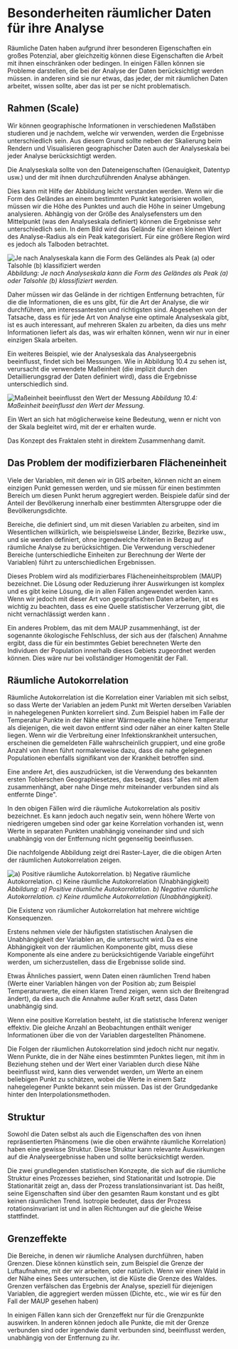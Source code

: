 # Besonderheiten räumlicher Daten für ihre Analyse

Räumliche Daten haben aufgrund ihrer besonderen Eigenschaften ein großes Potenzial, aber gleichzeitig können diese Eigenschaften die Arbeit mit ihnen einschränken oder bedingen. In einigen Fällen können sie Probleme darstellen, die bei der Analyse der Daten berücksichtigt werden müssen. in anderen sind sie nur etwas, das jeder, der mit räumlichen Daten arbeitet, wissen sollte, aber das ist per se nicht problematisch.

## Rahmen (Scale)

Wir können geographische Informationen in verschiedenen Maßstäben studieren und je nachdem, welche wir verwenden, werden die Ergebnisse unterschiedlich sein. Aus diesem Grund sollte neben der Skalierung beim Rendern und Visualisieren geographischer Daten auch der Analyseskala bei jeder Analyse berücksichtigt werden.

Die Analyseskala sollte von den Dateneigenschaften (Genauigkeit, Datentyp usw.) und der mit ihnen durchzuführenden Analyse abhängen.

Dies kann mit Hilfe der Abbildung leicht verstanden werden. Wenn wir die Form des Geländes an einem bestimmten Punkt kategorisieren wollen, müssen wir die Höhe des Punktes und auch die Höhe in seiner Umgebung analysieren. Abhängig von der Größe des Analysefensters um den Mittelpunkt (was den Analyseskala definiert) können die Ergebnisse sehr unterschiedlich sein. In dem Bild wird das Gelände für einen kleinen Wert des Analyse-Radius als ein Peak kategorisiert. Für eine größere Region wird es jedoch als Talboden betrachtet.

![Je nach Analyseskala kann die Form des Geländes als Peak (a) oder Talsohle (b) klassifiziert werden](../media/img/Scales.png)
*Abbildung: Je nach Analyseskala kann die Form des Geländes als Peak (a) oder Talsohle (b) klassifiziert werden.*

Daher müssen wir das Gelände in der richtigen Entfernung betrachten, für die die Informationen, die es uns gibt, für die Art der Analyse, die wir durchführen, am interessantesten und richtigsten sind. Abgesehen von der Tatsache, dass es für jede Art von Analyse eine optimale Analyseskala gibt, ist es auch interessant, auf mehreren Skalen zu arbeiten, da dies uns mehr Informationen liefert als das, was wir erhalten können, wenn wir nur in einer einzigen Skala arbeiten.

Ein weiteres Beispiel, wie der Analyseskala das Analyseergebnis beeinflusst, findet sich bei Messungen. Wie in Abbildung 10.4 zu sehen ist, verursacht die verwendete Maßeinheit (die implizit durch den Detaillierungsgrad der Daten definiert wird), dass die Ergebnisse unterschiedlich sind.

![Maßeinheit beeinflusst den Wert der Messung](../media/img/Fractal_line.png)
*Abbildung 10.4: Maßeinheit beeinflusst den Wert der Messung.*

Ein Wert an sich hat möglicherweise keine Bedeutung, wenn er nicht von der Skala begleitet wird, mit der er erhalten wurde.

Das Konzept des Fraktalen steht in direktem Zusammenhang damit.

## Das Problem der modifizierbaren Flächeneinheit

Viele der Variablen, mit denen wir in GIS arbeiten, können nicht an einem einzigen Punkt gemessen werden, und sie müssen für einen bestimmten Bereich um diesen Punkt herum aggregiert werden. Beispiele dafür sind der Anteil der Bevölkerung innerhalb einer bestimmten Altersgruppe oder die Bevölkerungsdichte.

Bereiche, die definiert sind, um mit diesen Variablen zu arbeiten, sind im Wesentlichen willkürlich, wie beispielsweise Länder, Bezirke, Bezirke usw., und sie werden definiert, ohne irgendwelche Kriterien in Bezug auf räumliche Analyse zu berücksichtigen. Die Verwendung verschiedener Bereiche (unterschiedliche Einheiten zur Berechnung der Werte der Variablen) führt zu unterschiedlichen Ergebnissen.

Dieses Problem wird als modifizierbares Flächeneinheitsproblem (MAUP) bezeichnet. Die Lösung oder Reduzierung ihrer Auswirkungen ist komplex und es gibt keine Lösung, die in allen Fällen angewendet werden kann. Wenn wir jedoch mit dieser Art von geografischen Daten arbeiten, ist es wichtig zu beachten, dass es eine Quelle statistischer Verzerrung gibt, die nicht vernachlässigt werden kann .

Ein anderes Problem, das mit dem MAUP zusammenhängt, ist der sogenannte ökologische Fehlschluss, der sich aus der (falschen) Annahme ergibt, dass die für ein bestimmtes Gebiet berechneten Werte den Individuen der Population innerhalb dieses Gebiets zugeordnet werden können. Dies wäre nur bei vollständiger Homogenität der Fall.

## Räumliche Autokorrelation

Räumliche Autokorrelation ist die Korrelation einer Variablen mit sich selbst, so dass Werte der Variablen an jedem Punkt mit Werten derselben Variablen in nahegelegenen Punkten korreliert sind. Zum Beispiel haben im Falle der Temperatur Punkte in der Nähe einer Wärmequelle eine höhere Temperatur als diejenigen, die weit davon entfernt sind oder näher an einer kalten Stelle liegen. Wenn wir die Verbreitung einer Infektionskrankheit untersuchen, erscheinen die gemeldeten Fälle wahrscheinlich gruppiert, und eine große Anzahl von ihnen führt normalerweise dazu, dass die nahe gelegenen Populationen ebenfalls signifikant von der Krankheit betroffen sind.

Eine andere Art, dies auszudrücken, ist die Verwendung des bekannten ersten Toblerschen Geographiesetzes, das besagt, dass "alles mit allem zusammenhängt, aber nahe Dinge mehr miteinander verbunden sind als entfernte Dinge".

In den obigen Fällen wird die räumliche Autokorrelation als positiv bezeichnet. Es kann jedoch auch negativ sein, wenn höhere Werte von niedrigeren umgeben sind oder gar keine Korrelation vorhanden ist, wenn Werte in separaten Punkten unabhängig voneinander sind und sich unabhängig von der Entfernung nicht gegenseitig beeinflussen.

Die nachfolgende Abbildung zeigt drei Raster-Layer, die die obigen Arten der räumlichen Autokorrelation zeigen.

![a) Positive räumliche Autokorrelation. b) Negative räumliche Autokorrelation. c) Keine räumliche Autokorrelation (Unabhängigkeit)](../media/img/Autocorrelation.png)
*Abbildung: a) Positive räumliche Autokorrelation. b) Negative räumliche Autokorrelation. c) Keine räumliche Autokorrelation (Unabhängigkeit).*

Die Existenz von räumlicher Autokorrelation hat mehrere wichtige Konsequenzen.

Erstens nehmen viele der häufigsten statistischen Analysen die Unabhängigkeit der Variablen an, die untersucht wird. Da es eine Abhängigkeit von der räumlichen Komponente gibt, muss diese Komponente als eine andere zu berücksichtigende Variable eingeführt werden, um sicherzustellen, dass die Ergebnisse solide sind.

Etwas Ähnliches passiert, wenn Daten einen räumlichen Trend haben (Werte einer Variablen hängen von der Position ab; zum Beispiel Temperaturwerte, die einen klaren Trend zeigen, wenn sich der Breitengrad ändert), da dies auch die Annahme außer Kraft setzt, dass Daten unabhängig sind.

Wenn eine positive Korrelation besteht, ist die statistische Inferenz weniger effektiv. Die gleiche Anzahl an Beobachtungen enthält weniger Informationen über die von der Variablen dargestellten Phänomene.

Die Folgen der räumlichen Autokorrelation sind jedoch nicht nur negativ. Wenn Punkte, die in der Nähe eines bestimmten Punktes liegen, mit ihm in Beziehung stehen und der Wert einer Variablen durch diese Nähe beeinflusst wird, kann dies verwendet werden, um Werte an einem beliebigen Punkt zu schätzen, wobei die Werte in einem Satz nahegelegener Punkte bekannt sein müssen. Das ist der Grundgedanke hinter den Interpolationsmethoden.

## Struktur

Sowohl die Daten selbst als auch die Eigenschaften des von ihnen repräsentierten Phänomens (wie die oben erwähnte räumliche Korrelation) haben eine gewisse Struktur. Diese Struktur kann relevante Auswirkungen auf die Analyseergebnisse haben und sollte berücksichtigt werden.

Die zwei grundlegenden statistischen Konzepte, die sich auf die räumliche Struktur eines Prozesses beziehen, sind Stationarität und Isotropie. Die Stationarität zeigt an, dass der Prozess translationsinvariant ist. Das heißt, seine Eigenschaften sind über den gesamten Raum konstant und es gibt keinen räumlichen Trend. Isotropie bedeutet, dass der Prozess rotationsinvariant ist und in allen Richtungen auf die gleiche Weise stattfindet.

## Grenzeffekte

Die Bereiche, in denen wir räumliche Analysen durchführen, haben Grenzen. Diese können künstlich sein, zum Beispiel die Grenze der Luftaufnahme, mit der wir arbeiten, oder natürlich. Wenn wir einen Wald in der Nähe eines Sees untersuchen, ist die Küste die Grenze des Waldes. Grenzen verfälschen das Ergebnis der Analyse, speziell für diejenigen Variablen, die aggregiert werden müssen (Dichte, etc., wie wir es für den Fall der MAUP gesehen haben)

In einigen Fällen kann sich der Grenzeffekt nur für die Grenzpunkte auswirken. In anderen können jedoch alle Punkte, die mit der Grenze verbunden sind oder irgendwie damit verbunden sind, beeinflusst werden, unabhängig von der Entfernung zu ihr.
